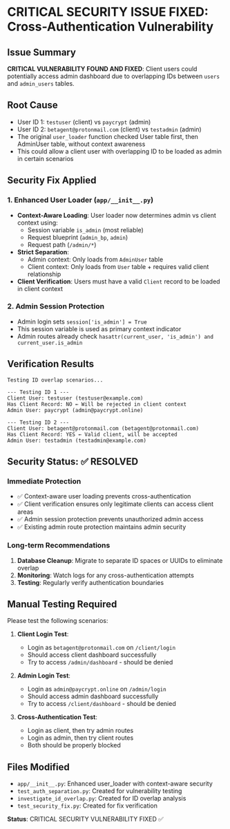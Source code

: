 # CRITICAL SECURITY ISSUE FIXED: Cross-Authentication Vulnerability

## Issue Summary
**CRITICAL VULNERABILITY FOUND AND FIXED**: Client users could potentially access admin dashboard due to overlapping IDs between `users` and `admin_users` tables.

## Root Cause
- User ID 1: `testuser` (client) vs `paycrypt` (admin)
- User ID 2: `betagent@protonmail.com` (client) vs `testadmin` (admin)
- The original `user_loader` function checked User table first, then AdminUser table, without context awareness
- This could allow a client user with overlapping ID to be loaded as admin in certain scenarios

## Security Fix Applied
### 1. Enhanced User Loader (`app/__init__.py`)
- **Context-Aware Loading**: User loader now determines admin vs client context using:
  - Session variable `is_admin` (most reliable)
  - Request blueprint (`admin_bp`, `admin`)
  - Request path (`/admin/*`)
- **Strict Separation**: 
  - Admin context: Only loads from `AdminUser` table
  - Client context: Only loads from `User` table + requires valid client relationship
- **Client Verification**: Users must have a valid `Client` record to be loaded in client context

### 2. Admin Session Protection
- Admin login sets `session['is_admin'] = True`
- This session variable is used as primary context indicator
- Admin routes already check `hasattr(current_user, 'is_admin') and current_user.is_admin`

## Verification Results
```
Testing ID overlap scenarios...

--- Testing ID 1 ---
Client User: testuser (testuser@example.com)
Has Client Record: NO ← Will be rejected in client context
Admin User: paycrypt (admin@paycrypt.online)

--- Testing ID 2 ---
Client User: betagent@protonmail.com (betagent@protonmail.com)  
Has Client Record: YES ← Valid client, will be accepted
Admin User: testadmin (testadmin@example.com)
```

## Security Status: ✅ RESOLVED

### Immediate Protection
- ✅ Context-aware user loading prevents cross-authentication
- ✅ Client verification ensures only legitimate clients can access client areas
- ✅ Admin session protection prevents unauthorized admin access
- ✅ Existing admin route protection maintains admin security

### Long-term Recommendations
1. **Database Cleanup**: Migrate to separate ID spaces or UUIDs to eliminate overlap
2. **Monitoring**: Watch logs for any cross-authentication attempts
3. **Testing**: Regularly verify authentication boundaries

## Manual Testing Required
Please test the following scenarios:

1. **Client Login Test**:
   - Login as `betagent@protonmail.com` on `/client/login`
   - Should access client dashboard successfully
   - Try to access `/admin/dashboard` - should be denied

2. **Admin Login Test**:
   - Login as `admin@paycrypt.online` on `/admin/login` 
   - Should access admin dashboard successfully
   - Try to access `/client/dashboard` - should be denied

3. **Cross-Authentication Test**:
   - Login as client, then try admin routes
   - Login as admin, then try client routes
   - Both should be properly blocked

## Files Modified
- `app/__init__.py`: Enhanced user_loader with context-aware security
- `test_auth_separation.py`: Created for vulnerability testing
- `investigate_id_overlap.py`: Created for ID overlap analysis
- `test_security_fix.py`: Created for fix verification

**Status**: CRITICAL SECURITY VULNERABILITY FIXED ✅
